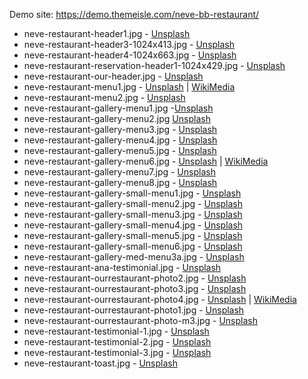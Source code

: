 Demo site: https://demo.themeisle.com/neve-bb-restaurant/

* neve-restaurant-header1.jpg - [Unsplash](https://unsplash.com/photos/en4qp-aK1h4)
* neve-restaurant-header3-1024x413.jpg - [Unsplash](https://unsplash.com/photos/LIJujhJviMI)
* neve-restaurant-header4-1024x663.jpg - [Unsplash](https://unsplash.com/photos/R1_0gSXks5Y)
* neve-restaurant-reservation-header1-1024x429.jpg - [Unsplash](https://unsplash.com/photos/I79Pgmhmy5M)
* neve-restaurant-our-header.jpg - [Unsplash](https://unsplash.com/photos/klXhDG8Roj4)
* neve-restaurant-menu1.jpg - [Unsplash](https://unsplash.com/photos/ddZYOtZUnBk) | [WikiMedia](https://commons.wikimedia.org/wiki/File:Plate_of_Pasta_(Unsplash).jpg)
* neve-restaurant-menu2.jpg - [Unsplash](https://unsplash.com/photos/0VRwj7rYnQI)
* neve-restaurant-gallery-menu1.jpg -[Unsplash](https://unsplash.com/photos/iwWJFIlnDm4)
* neve-restaurant-gallery-menu2.jpg [Unsplash](https://unsplash.com/photos/YaiY50wzWzI)
* neve-restaurant-gallery-menu3.jpg - [Unsplash](https://unsplash.com/photos/uj137VD3-r8)
* neve-restaurant-gallery-menu4.jpg - [Unsplash](https://unsplash.com/photos/R1_0gSXks5Y)
* neve-restaurant-gallery-menu5.jpg - [Unsplash](https://unsplash.com/photos/en4qp-aK1h4)
* neve-restaurant-gallery-menu6.jpg - [Unsplash](https://unsplash.com/photos/ddZYOtZUnBk) | [WikiMedia](https://commons.wikimedia.org/wiki/File:Plate_of_Pasta_(Unsplash).jpg)
* neve-restaurant-gallery-menu7.jpg - [Unsplash](https://unsplash.com/photos/LIJujhJviMI)
* neve-restaurant-gallery-menu8.jpg - [Unsplash](https://unsplash.com/photos/pjGnlZTtQ-Y)
* neve-restaurant-gallery-small-menu1.jpg - [Unsplash](https://unsplash.com/photos/uj137VD3-r8)
* neve-restaurant-gallery-small-menu2.jpg - [Unsplash](https://unsplash.com/photos/YaiY50wzWzI)
* neve-restaurant-gallery-small-menu3.jpg - [Unsplash](https://unsplash.com/photos/en4qp-aK1h4)
* neve-restaurant-gallery-small-menu4.jpg - [Unsplash](https://unsplash.com/photos/lcZ9NxhOSlo)
* neve-restaurant-gallery-small-menu5.jpg - [Unsplash](https://unsplash.com/photos/hTR1XPtTo_k)
* neve-restaurant-gallery-small-menu6.jpg - [Unsplash](https://unsplash.com/photos/vzX2rgUbQXM)
* neve-restaurant-gallery-med-menu3a.jpg - [Unsplash](https://unsplash.com/photos/Gdi8wDpQeg4)
* neve-restaurant-ana-testimonial.jpg - [Unsplash](https://unsplash.com/photos/SSP4KZS8i4M)
* neve-restaurant-ourrestaurant-photo2.jpg - [Unsplash](https://unsplash.com/photos/YaiY50wzWzI)
* neve-restaurant-ourrestaurant-photo3.jpg - [Unsplash](https://unsplash.com/photos/en4qp-aK1h4)
* neve-restaurant-ourrestaurant-photo4.jpg - [Unsplash](https://unsplash.com/photos/ddZYOtZUnBk) | [WikiMedia](https://commons.wikimedia.org/wiki/File:Plate_of_Pasta_(Unsplash).jpg)
* neve-restaurant-ourrestaurant-photo1.jpg - [Unsplash](https://unsplash.com/photos/u13IpYtZ9I8)
* neve-restaurant-ourrestaurant-photo-m3.jpg - [Unsplash](https://unsplash.com/photos/8WbeydChgQA)
* neve-restaurant-testimonial-1.jpg - [Unsplash](https://unsplash.com/photos/XhMSz5I1kn8)
* neve-restaurant-testimonial-2.jpg - [Unsplash](https://unsplash.com/photos/SSP4KZS8i4M)
* neve-restaurant-testimonial-3.jpg - [Unsplash](https://unsplash.com/photos/2guarBycJJQ)
* neve-restaurant-toast.jpg - [Unsplash](https://unsplash.com/photos/ULHxWq8reao)

